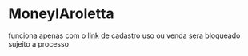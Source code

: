# MoneyIAroletta
funciona apenas com o link de cadastro
uso ou venda sera bloqueado sujeito a processo
